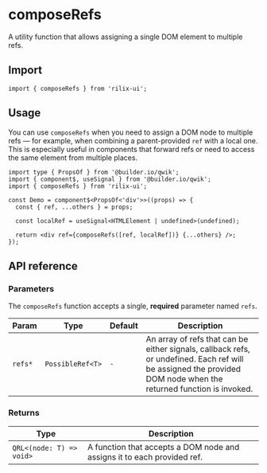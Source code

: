 # composeRefs

A utility function that allows assigning a single DOM element to multiple refs.

## Import

```tsx
import { composeRefs } from 'rilix-ui';
```

## Usage

You can use `composeRefs` when you need to assign a DOM node to multiple refs — for example, when combining a parent-provided `ref` with a local one. This is especially useful in components that forward refs or need to access the same element from multiple places.

```tsx
import type { PropsOf } from '@builder.io/qwik';
import { component$, useSignal } from '@builder.io/qwik';
import { composeRefs } from 'rilix-ui';

const Demo = component$<PropsOf<'div'>>((props) => {
  const { ref, ...others } = props;

  const localRef = useSignal<HTMLElement | undefined>(undefined);

  return <div ref={composeRefs([ref, localRef])} {...others} />;
});
```

## API reference

### Parameters

The `composeRefs` function accepts a single, **required** parameter named `refs`.

| Param   | Type             | Default | Description                                                                                                                                                      |
| ------- | ---------------- | ------- | ---------------------------------------------------------------------------------------------------------------------------------------------------------------- |
| `refs*` | `PossibleRef<T>` | `-`     | An array of refs that can be either signals, callback refs, or undefined. Each ref will be assigned the provided DOM node when the returned function is invoked. |

### Returns

| Type                     | Description                                                             |
| ------------------------ | ----------------------------------------------------------------------- |
| `QRL<(node: T) => void>` | A function that accepts a DOM node and assigns it to each provided ref. |
